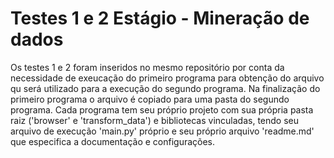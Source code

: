 # Testes 1 e 2 Estágio - Mineração de dados

Os testes 1 e 2 foram inseridos no mesmo repositório por conta da necessidade de exeucação do primeiro programa para obtenção do arquivo qu será utilizado para a execução do segundo programa. Na finalização do primeiro programa o arquivo é copiado para uma pasta do segundo programa.
Cada programa tem seu próprio projeto com sua própria pasta raiz ('browser' e 'transform_data') e bibliotecas vinculadas, tendo seu arquivo de execução 'main.py' próprio e seu próprio arquivo 'readme.md' que especifica a documentação e configurações.

